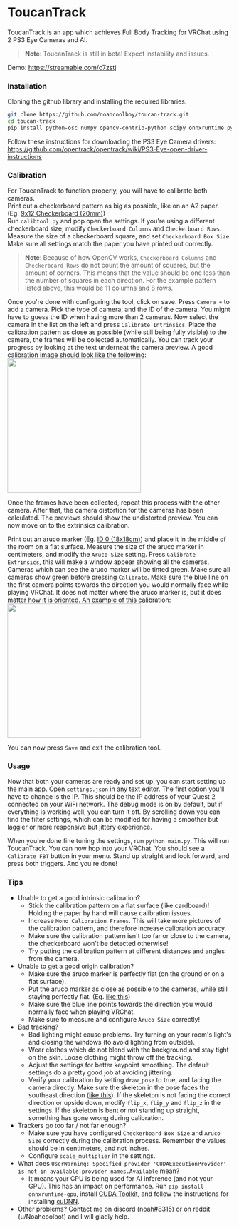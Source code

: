 # ToucanTrack
ToucanTrack is an app which achieves Full Body Tracking for VRChat using 2 PS3 Eye Cameras and AI.
> **Note**: ToucanTrack is still in beta! Expect instability and issues.  

Demo: https://streamable.com/c7zstj

### Installation
Cloning the github library and installing the required libraries:
```bash
git clone https://github.com/noahcoolboy/toucan-track.git
cd toucan-track
pip install python-osc numpy opencv-contrib-python scipy onnxruntime pyjson5 pysimplegui matplotlib
```

Follow these instructions for downloading the PS3 Eye Camera drivers: https://github.com/opentrack/opentrack/wiki/PS3-Eye-open-driver-instructions


### Calibration
For ToucanTrack to function properly, you will have to calibrate both cameras.  
Print out a checkerboard pattern as big as possible, like on an A2 paper. (Eg. [9x12 Checkerboard (20mm)](https://github.com/noahcoolboy/toucan-track/files/10776556/checker_297x210_9x12_20.pdf))  
Run `calibtool.py` and pop open the settings. If you're using a different checkerboard size, modify `Checkerboard Columns` and `Checkerboard Rows`. Measure the size of a checkerboard square, and set `Checkerboard Box Size`. Make sure all settings match the paper you have printed out correctly.
> **Note**: Because of how OpenCV works, `Checkerboard Columns` and `Checkerboard Rows` do not count the amount of squares, but the amount of corners. This means that the value should be one less than the number of squares in each direction. For the example pattern listed above, this would be 11 columns and 8 rows.

Once you're done with configuring the tool, click on save. Press `Camera +` to add a camera. Pick the type of camera, and the ID of the camera. You might have to guess the ID when having more than 2 cameras. Now select the camera in the list on the left and press `Calibrate Intrinsics`. Place the calibration pattern as close as possible (while still being fully visible) to the camera, the frames will be collected automatically. You can track your progress by looking at the text underneat the camera preview. A good calibration image should look like the following:  
<img src="https://user-images.githubusercontent.com/46800081/219941473-32608127-87e7-4a2d-accd-9b0df8b03f18.png" width=300>

Once the frames have been collected, repeat this process with the other camera. After that, the camera distortion for the cameras has been calculated. The previews should show the undistorted preview. You can now move on to the extrinsics calibration.

Print out an aruco marker (Eg. [ID 0 (18x18cm)](https://user-images.githubusercontent.com/46800081/219941888-1968b0d6-c23a-4d25-bc70-681931375418.svg)) and place it in the middle of the room on a flat surface. Measure the size of the aruco marker in centimeters, and modify the `Aruco Size` setting. Press `Calibrate Extrinsics`, this will make a window appear showing all the cameras. Cameras which can see the aruco marker will be tinted green. Make sure all cameras show green before pressing `Calibrate`. Make sure the blue line on the first camera points towards the direction you would normally face while playing VRChat. It does not matter where the aruco marker is, but it does matter how it is oriented. An example of this calibration:  
<img src="https://user-images.githubusercontent.com/46800081/219943106-4e0e4fa8-2074-4eb8-b619-1a87fc24f83a.png" width=300>  

You can now press `Save` and exit the calibration tool.

### Usage
Now that both your cameras are ready and set up, you can start setting up the main app. Open `settings.json` in any text editor. The first option you'll have to change is the IP. This should be the IP address of your Quest 2 connected on your WiFi network. The debug mode is on by default, but if everything is working well, you can turn it off. By scrolling down you can find the filter settings, which can be modified for having a smoother but laggier or more responsive but jittery experience.

When you're done fine tuning the settings, run `python main.py`. This will run ToucanTrack. You can now hop into your VRChat. You should see a `Calibrate FBT` button in your menu. Stand up straight and look forward, and press both triggers. And you're done!


### Tips
* Unable to get a good intrinsic calibration?
  * Stick the calibration pattern on a flat surface (like cardboard)! Holding the paper by hand will cause calibration issues.
  * Increase `Mono Calibration Frames`. This will take more pictures of the calibration pattern, and therefore increase calibration accuracy.
  * Make sure the calibration pattern isn't too far or close to the camera, the checkerboard won't be detected otherwise!
  * Try putting the calibration pattern at different distances and angles from the camera.
* Unable to get a good origin calibration?
  * Make sure the aruco marker is perfectly flat (on the ground or on a flat surface).
  * Put the aruco marker as close as possible to the cameras, while still staying perfectly flat. (Eg. [like this](https://user-images.githubusercontent.com/46800081/220600125-41898c07-ae69-418e-b9ae-4a79d0f7e601.png))
  * Make sure the blue line points towards the direction you would normally face when playing VRChat.
  * Make sure to measure and configure `Aruco Size` correctly!
* Bad tracking?
  * Bad lighting might cause problems. Try turning on your room's light's and closing the windows (to avoid lighting from outside).
  * Wear clothes which do not blend with the background and stay tight on the skin. Loose clothing might throw off the tracking.
  * Adjust the settings for better keypoint smoothing. The default settings do a pretty good job at avoiding jittering.
  * Verify your calibration by setting `draw_pose` to true, and facing the camera directly. Make sure the skeleton in the pose faces the southeast direction ([like this](https://user-images.githubusercontent.com/46800081/220957758-152a0cca-a5df-49da-afd9-11cd2503a369.png)). If the skeleton is not facing the correct direction or upside down, modify `flip_x`, `flip_y` and `flip_z` in the settings. If the skeleton is bent or not standing up straight, something has gone wrong during calibration.
* Trackers go too far / not far enough?
  * Make sure you have configured `Checkerboard Box Size` and `Aruco Size` correctly during the calibration process. Remember the values should be in centimeters, and not inches.
  * Configure `scale_multiplier` in the settings.
* What does `UserWarning: Specified provider 'CUDAExecutionProvider' is not in available provider names.Available` mean?
  * It means your CPU is being used for AI inference (and not your GPU). This has an impact on performance.
    Run `pip install onnxruntime-gpu`, install [CUDA Toolkit](https://developer.nvidia.com/cuda-11-6-0-download-archive?target_os=Windows&target_arch=x86_64), and follow the instructions for installing [cuDNN](https://docs.nvidia.com/deeplearning/cudnn/install-guide/index.html#install-windows).
* Other problems? Contact me on discord (noah#8315) or on reddit (u/Noahcoolbot) and I will gladly help.
